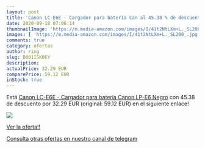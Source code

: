 ```yaml
---
layout: post
title: 'Canon LC-E6E - Cargador para batería Can al 45.38 % de descuento'
date: 2020-09-18 07:06:14
thumbnailImage: 'https://m.media-amazon.com/images/I/41t2NtLXm+L._SL200_.jpg'
images: [ 'https://m.media-amazon.com/images/I/41t2NtLXm+L._SL200_.jpg' ]
comments: true
category: ofertas
author: ring
slug: B001ISK0EY
description:
actualPrice: 32.29 EUR
comparePrice: 59.12 EUR
inStock: true
---
```


Está [Canon LC-E6E - Cargador para batería Canon LP-E6  Negro](https://www.amazon.com/dp/B001ISK0EY/?tag=redken08-20) con 45.38 de descuento por 32.29 EUR (original: 59.12 EUR) en el siguiente enlace!

[![](https://m.media-amazon.com/images/I/41t2NtLXm+L._SL200_.jpg)](https://www.amazon.com/dp/B001ISK0EY/?tag=redken08-20)

[Ver la oferta!!](https://www.amazon.com/dp/B001ISK0EY/?tag=redken08-20)

[Consulta otras ofertas en nuestro canal de telegram](https://t.me/s/ofertas25)

